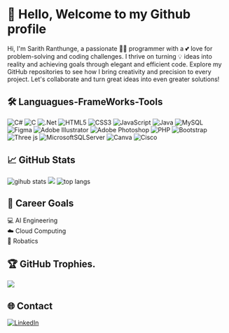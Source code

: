 # 👋 Hello, Welcome to my Github profile 
 Hi, I'm Sarith Ranthunge, a passionate 🧑‍💻 programmer with a 💕 love for problem-solving and coding challenges. I thrive on turning 💡 ideas into reality and achieving goals through elegant and efficient code. Explore my GitHub repositories to see how I bring creativity and precision to every project. Let's collaborate and turn great ideas into even greater solutions!

## 🛠️ Languagues-FrameWorks-Tools
![C#](https://img.shields.io/badge/c%23-%23239120.svg?style=for-the-badge&logo=csharp&logoColor=white) ![C](https://img.shields.io/badge/c-%2300599C.svg?style=for-the-badge&logo=c&logoColor=white) ![.Net](https://img.shields.io/badge/.NET-5C2D91?style=for-the-badge&logo=.net&logoColor=white) ![HTML5](https://img.shields.io/badge/html5-%23E34F26.svg?style=for-the-badge&logo=html5&logoColor=white) ![CSS3](https://img.shields.io/badge/css3-%231572B6.svg?style=for-the-badge&logo=css3&logoColor=white)  ![JavaScript](https://img.shields.io/badge/javascript-%23323330.svg?style=for-the-badge&logo=javascript&logoColor=%23F7DF1E) ![Java](https://img.shields.io/badge/java-%23ED8B00.svg?style=for-the-badge&logo=openjdk&logoColor=white) ![MySQL](https://img.shields.io/badge/mysql-%2300000f.svg?style=for-the-badge&logo=mysql&logoColor=white) ![Figma](https://img.shields.io/badge/figma-%23F24E1E.svg?style=for-the-badge&logo=figma&logoColor=white) ![Adobe Illustrator](https://img.shields.io/badge/adobe%20illustrator-%23FF9A00.svg?style=for-the-badge&logo=adobe%20illustrator&logoColor=white) ![Adobe Photoshop](https://img.shields.io/badge/adobe%20photoshop-%2331A8FF.svg?style=for-the-badge&logo=adobe%20photoshop&logoColor=white) ![PHP](https://img.shields.io/badge/php-%23777BB4.svg?style=for-the-badge&logo=php&logoColor=white)  ![Bootstrap](https://img.shields.io/badge/bootstrap-%238511FA.svg?style=for-the-badge&logo=bootstrap&logoColor=white) ![Three js](https://img.shields.io/badge/threejs-black?style=for-the-badge&logo=three.js&logoColor=white) ![MicrosoftSQLServer](https://img.shields.io/badge/Microsoft%20SQL%20Server-CC2927?style=for-the-badge&logo=microsoft%20sql%20server&logoColor=white) ![Canva](https://img.shields.io/badge/Canva-%2300C4CC.svg?style=for-the-badge&logo=Canva&logoColor=white) ![Cisco](https://img.shields.io/badge/cisco-%23049fd9.svg?style=for-the-badge&logo=cisco&logoColor=black)

## 📈 GitHub Stats 
<img alt ="gihub stats" src ="https://github-readme-stats.vercel.app/api?username=SarithRanathunge&theme=dark&hide_border=false&show_icons=true&show=reviews,discussions_started,discussions_answered,prs_merged,prs_merged_percentage"/>
<img src="https://github-readme-streak-stats.herokuapp.com/?user=SarithRanathunge&theme=dark&hide_border=false">
<img alt="top langs" src="https://github-readme-stats.vercel.app/api/top-langs/?username=SarithRanathunge&theme=dark&hide_border=false&langs_count=8&layout=compact"/> 

## 🎯 Career Goals 
💻 AI Engineering <br>
☁️ Cloud Computing <br>
🤖 Robatics

## 🏆 GitHub Trophies.
![](https://github-profile-trophy.vercel.app/?username=SarithRanathunge&theme=dark&no-frame=false&no-bg=false&margin-w=4)

## 🌐 Contact
[![LinkedIn](https://img.shields.io/badge/LinkedIn-%230077B5.svg?logo=linkedin&logoColor=white)](https://linkedin.com/in/https://www.linkedin.com/in/sarith-ranathunge-890477242) 
